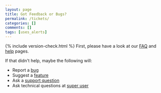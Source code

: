 ```yaml
---
layout: page
title: Got Feedback or Bugs?
permalink: /tickets/
categories: []
comments: []
tags: [uses_alerts]
---
```

{% include version-check.html %}
First, please have a look at our [FAQ](/faq) and [help](/help) pages.

If that didn't help, maybe the following will: 

* Report a [bug](https://greenshot.atlassian.net/browse/BUG)
* Suggest a [feature](https://greenshot.atlassian.net/browse/FEATURE)
* Ask a [support question](https://greenshot.atlassian.net/browse/SUPPORT)
* Ask technical questions at [super user](http://superuser.com/questions/tagged/greenshot/)
